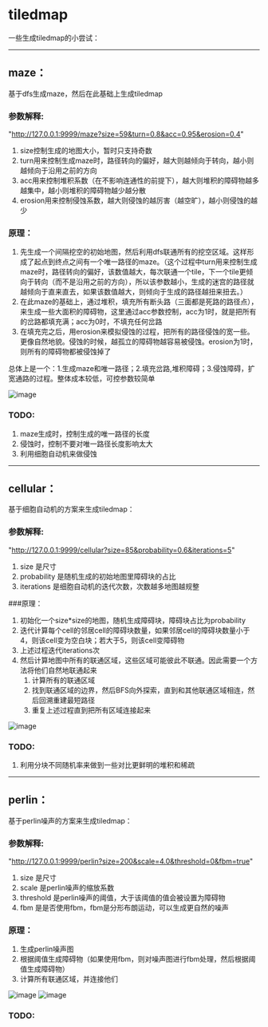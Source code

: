 # tiledmap
一些生成tiledmap的小尝试：

***



## maze：
基于dfs生成maze，然后在此基础上生成tiledmap

### 参数解释:

"http://127.0.0.1:9999/maze?size=59&turn=0.8&acc=0.95&erosion=0.4"


1. size控制生成的地图大小，暂时只支持奇数
2. turn用来控制生成maze时，路径转向的偏好，越大则越倾向于转向，越小则越倾向于沿用之前的方向
3. acc用来控制堆积系数（在不影响连通性的前提下），越大则堆积的障碍物越多越集中，越小则堆积的障碍物越少越分散
4. erosion用来控制侵蚀系数，越大则侵蚀的越厉害（越空旷），越小则侵蚀的越少


### 原理：
1. 先生成一个间隔挖空的初始地图，然后利用dfs联通所有的挖空区域。这样形成了起点到终点之间有一个唯一路径的maze。（这个过程中turn用来控制生成maze时，路径转向的偏好，该数值越大，每次联通一个tile，下一个tile更倾向于转向（而不是沿用之前的方向），所以该参数越小，生成的迷宫的路径就越倾向于直来直去，如果该数值越大，则倾向于生成的路径越扭来扭去。）
2. 在此maze的基础上，通过堆积，填充所有断头路（三面都是死路的路径点），来生成一些大面积的障碍物，这里通过acc参数控制，acc为1时，就是把所有的岔路都填充满；acc为0时，不填充任何岔路
3. 在填充完之后，用erosion来模拟侵蚀的过程，把所有的路径侵蚀的宽一些。更像自然地貌。侵蚀的时候，越孤立的障碍物越容易被侵蚀。erosion为1时，则所有的障碍物都被侵蚀掉了

总体上是一个：1.生成maze和唯一路径；2.填充岔路,堆积障碍；3.侵蚀障碍，扩宽通路的过程。整体成本较低，可控参数较简单

![image](https://github.com/wddllyy/tiledmap/blob/main/doc/IMG/Screenshot_maze.png)

### TODO: 
 1. maze生成时，控制生成的唯一路径的长度
 2. 侵蚀时，控制不要对唯一路径长度影响太大
 3. 利用细胞自动机来做侵蚀
   
   
***


## cellular：
基于细胞自动机的方案来生成tiledmap：

### 参数解释:



"http://127.0.0.1:9999/cellular?size=85&probability=0.6&iterations=5"

1. size 是尺寸
2. probability 是随机生成的初始地图里障碍块的占比
3. iterations 是细胞自动机的迭代次数，次数越多地图越规整

###原理：
1. 初始化一个size*size的地图，随机生成障碍块，障碍块占比为probability
2. 迭代计算每个cell的邻居cell的障碍块数量，如果邻居cell的障碍块数量小于4，则该cell变为空白块；若大于5，则该cell变障碍物
3. 上述过程迭代iterations次
4. 然后计算地图中所有的联通区域，这些区域可能彼此不联通。因此需要一个方法将他们自然地联通起来
    1. 计算所有的联通区域
    2. 找到联通区域的边界，然后BFS向外探索，直到和其他联通区域相连，然后回溯重建最短路径
    3. 重复上述过程直到把所有区域连接起来

![image](https://github.com/wddllyy/tiledmap/blob/main/doc/IMG/Screenshot_cellular.png)

### TODO:
1. 利用分块不同随机率来做到一些对比更鲜明的堆积和稀疏

***

## perlin：
基于perlin噪声的方案来生成tiledmap：

### 参数解释:
"http://127.0.0.1:9999/perlin?size=200&scale=4.0&threshold=0&fbm=true"

1. size 是尺寸
2. scale 是perlin噪声的缩放系数
3. threshold 是perlin噪声的阈值，大于该阈值的值会被设置为障碍物
4. fbm 是是否使用fbm，fbm是分形布朗运动，可以生成更自然的噪声

### 原理：
1. 生成perlin噪声图
2. 根据阈值生成障碍物（如果使用fbm，则对噪声图进行fbm处理，然后根据阈值生成障碍物）
3. 计算所有联通区域，并连接他们

![image](https://github.com/wddllyy/tiledmap/blob/main/doc/IMG/Screenshot_perlin.png)
![image](https://github.com/wddllyy/tiledmap/blob/main/doc/IMG/Screenshot_perlinFBM.png)



### TODO:


